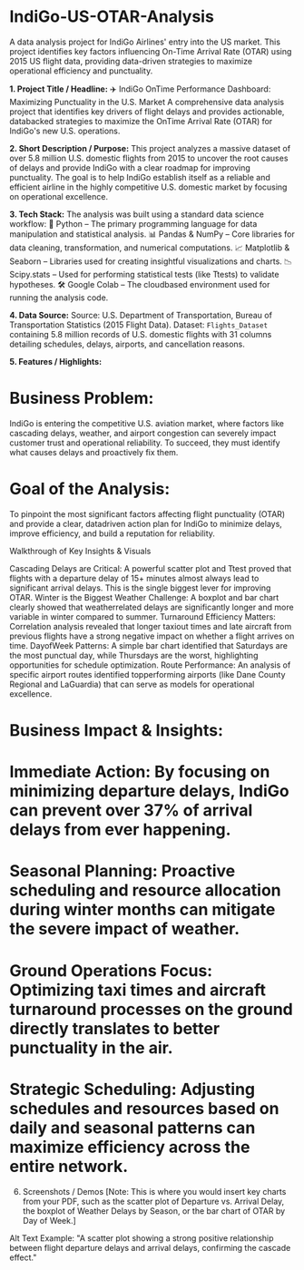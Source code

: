 # IndiGo-US-OTAR-Analysis
A data analysis project for IndiGo Airlines' entry into the US market. This project identifies key factors influencing On-Time Arrival Rate (OTAR) using 2015 US flight data, providing data-driven strategies to maximize operational efficiency and punctuality.


**1. Project Title / Headline:** ✈️ IndiGo OnTime Performance Dashboard: Maximizing Punctuality in the U.S. Market
A comprehensive data analysis project that identifies key drivers of flight delays and provides actionable, databacked strategies to maximize the OnTime Arrival Rate (OTAR) for IndiGo's new U.S. operations.

**2. Short Description / Purpose:** This project analyzes a massive dataset of over 5.8 million U.S. domestic flights from 2015 to uncover the root causes of delays and provide IndiGo with a clear roadmap for improving punctuality. The goal is to help IndiGo establish itself as a reliable and efficient airline in the highly competitive U.S. domestic market by focusing on operational excellence.

**3. Tech Stack:** The analysis was built using a standard data science workflow:
 🐍 Python – The primary programming language for data manipulation and statistical analysis.
 📊 Pandas & NumPy – Core libraries for data cleaning, transformation, and numerical computations.
 📈 Matplotlib & Seaborn – Libraries used for creating insightful visualizations and charts.
 📉 Scipy.stats – Used for performing statistical tests (like Ttests) to validate hypotheses.
 🛠️ Google Colab – The cloudbased environment used for running the analysis code.

 **4. Data Source:** Source: U.S. Department of Transportation, Bureau of Transportation Statistics (2015 Flight Data).
 Dataset: `Flights_Dataset` containing 5.8 million records of U.S. domestic flights with 31 columns detailing schedules, delays, airports, and cancellation reasons.

 **5. Features / Highlights:**
 # Business Problem: 
 IndiGo is entering the competitive U.S. aviation market, where factors like cascading delays, weather, and airport congestion can severely impact customer trust and operational reliability. To succeed, they must identify what causes delays and proactively fix them.

 # Goal of the Analysis: 
 To pinpoint the most significant factors affecting flight punctuality (OTAR) and provide a clear, datadriven action plan for IndiGo to minimize delays, improve efficiency, and build a reputation for reliability.

 Walkthrough of Key Insights & Visuals

   Cascading Delays are Critical: A powerful scatter plot and Ttest proved that flights with a departure delay of 15+ minutes almost always lead to significant arrival delays. This is the single biggest lever for improving OTAR.
   Winter is the Biggest Weather Challenge: A boxplot and bar chart clearly showed that weatherrelated delays are significantly longer and more variable in winter compared to summer.
   Turnaround Efficiency Matters: Correlation analysis revealed that longer taxiout times and late aircraft from previous flights have a strong negative impact on whether a flight arrives on time.
   DayofWeek Patterns: A simple bar chart identified that Saturdays are the most punctual day, while Thursdays are the worst, highlighting opportunities for schedule optimization.
   Route Performance: An analysis of specific airport routes identified topperforming airports (like Dane County Regional and LaGuardia) that can serve as models for operational excellence.

 # Business Impact & Insights: 
 # Immediate Action: By focusing on minimizing departure delays, IndiGo can prevent over 37% of arrival delays from ever happening.
 # Seasonal Planning: Proactive scheduling and resource allocation during winter months can mitigate the severe impact of weather.
 # Ground Operations Focus: Optimizing taxi times and aircraft turnaround processes on the ground directly translates to better punctuality in the air.
 # Strategic Scheduling: Adjusting schedules and resources based on daily and seasonal patterns can maximize efficiency across the entire network.

 6. Screenshots / Demos
[Note: This is where you would insert key charts from your PDF, such as the scatter plot of Departure vs. Arrival Delay, the boxplot of Weather Delays by Season, or the bar chart of OTAR by Day of Week.]

Alt Text Example: "A scatter plot showing a strong positive relationship between flight departure delays and arrival delays, confirming the cascade effect."

